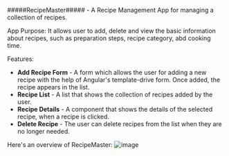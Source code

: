 #####RecipeMaster##### - A Recipe Management App for managing a collection of recipes.

App Purpose: 
         It allows user to add, delete and view the basic information about recipes, such as preparation steps, recipe category, abd cooking time.
         
Features:
* **Add Recipe Form** - A form which allows the user for adding a new recipe with the help of Angular's template-drive form. Once added, the recipe appears in the list.
* **Recipe List** - A list that shows the collection of recipes added by the user.
* **Recipe Details** - A component that shows the details of the selected recipe, when a recipe is clicked.
* **Delete Recipe** - The user can delete recipes from the list when they are no longer needed.

Here's an overview of RecipeMaster:
![image](https://github.com/user-attachments/assets/449fcaa0-5aef-41ae-bb65-c5d77f665ecf)


    
